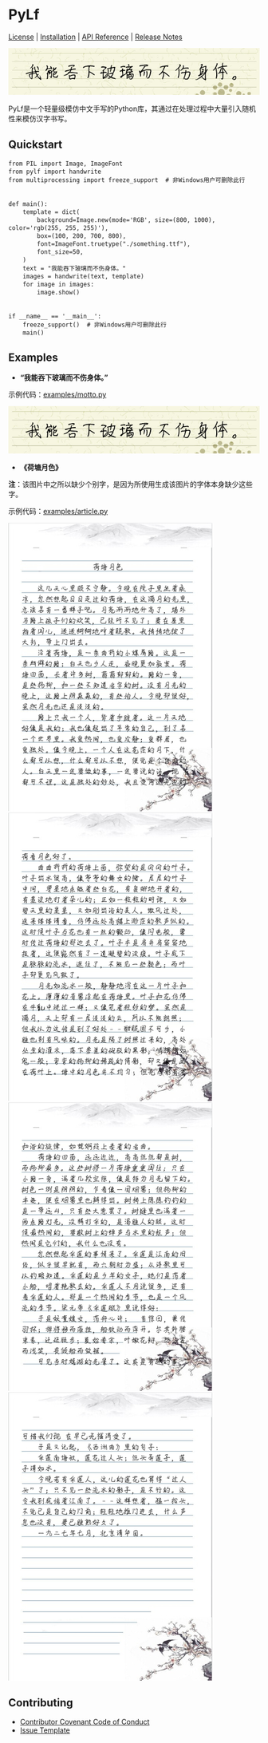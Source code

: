 # PyLf
[License](LICENSE) |
[Installation](docs/Installation.md) |
[API Reference](docs/API-Reference.md) |
[Release Notes](NEWS.md)

![](examples/out/motto.png)

PyLf是一个轻量级模仿中文手写的Python库，其通过在处理过程中大量引入随机性来模仿汉字书写。

## Quickstart

    from PIL import Image, ImageFont
    from pylf import handwrite
    from multiprocessing import freeze_support  # 非Windows用户可删除此行
    
    
    def main():
        template = dict(
            background=Image.new(mode='RGB', size=(800, 1000), color='rgb(255, 255, 255)'),
            box=(100, 200, 700, 800),
            font=ImageFont.truetype("./something.ttf"),
            font_size=50,
        )
        text = "我能吞下玻璃而不伤身体。"
        images = handwrite(text, template)
        for image in images:
            image.show()
    
    
    if __name__ == '__main__':
        freeze_support()  # 非Windows用户可删除此行
        main()


## Examples

* __“我能吞下玻璃而不伤身体。”__ <br>

示例代码：[examples/motto.py](examples/motto.py)

![](examples/out/motto.png)

* __《荷塘月色》__ <br>

**注**：该图片中之所以缺少个别字，是因为所使用生成该图片的字体本身缺少这些字。

示例代码：[examples/article.py](examples/article.py)

![](examples/out/荷塘月色/0.png)
![](examples/out/荷塘月色/1.png)
![](examples/out/荷塘月色/2.png)
![](examples/out/荷塘月色/3.png)

## Contributing

 * [Contributor Covenant Code of Conduct](docs/CODE_OF_CONDUCT.md)
 * [Issue Template](docs/ISSUE_TEMPLATE.md)
 